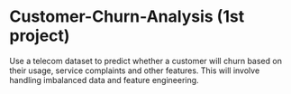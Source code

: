 # Customer-Churn-Analysis (1st project)
Use a telecom dataset to predict whether a customer will churn based on their usage, service complaints and other features. This will involve handling imbalanced data and feature engineering.
